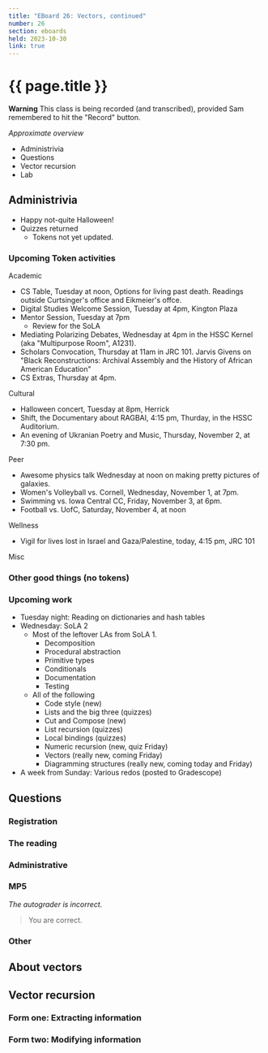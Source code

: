 ```yaml
---
title: "EBoard 26: Vectors, continued"
number: 26
section: eboards
held: 2023-10-30
link: true
---
```

# {{ page.title }}

**Warning** This class is being recorded (and transcribed), provided
Sam remembered to hit the "Record" button.

_Approximate overview_

* Administrivia
* Questions
* Vector recursion
* Lab

Administrivia
-------------

* Happy not-quite Halloween!
* Quizzes returned
    * Tokens not yet updated.

### Upcoming Token activities

Academic

* CS Table, Tuesday at noon, Options for living past death.  Readings
  outside Curtsinger's office and Eikmeier's offce.
* Digital Studies Welcome Session, Tuesday at 4pm, Kington Plaza
* Mentor Session, Tuesday at 7pm 
    * Review for the SoLA
* Mediating Polarizing Debates, Wednesday at 4pm in the HSSC Kernel
  (aka "Multipurpose Room", A1231).
* Scholars Convocation, Thursday at 11am in JRC 101. Jarvis Givens
  on "Black Reconstructions: Archival Assembly and the History of
  African American Education"
* CS Extras, Thursday at 4pm.  

Cultural

* Halloween concert, Tuesday at 8pm, Herrick
* Shift, the Documentary about RAGBAI, 4:15 pm, Thurday, in the 
  HSSC Auditorium.
* An evening of Ukranian Poetry and Music, Thursday, November 2, at
  7:30 pm.

Peer

* Awesome physics talk Wednesday at noon on making pretty pictures
  of galaxies.  
* Women's Volleyball vs. Cornell, Wednesday, November 1, at 7pm.
* Swimming vs. Iowa Central CC, Friday, November 3, at 6pm.
* Football vs. UofC, Saturday, November 4, at noon

Wellness

* Vigil for lives lost in Israel and Gaza/Palestine, today, 4:15 pm, JRC 101

Misc

### Other good things (no tokens)

### Upcoming work

* Tuesday night: Reading on dictionaries and hash tables
* Wednesday: SoLA 2
    * Most of the leftover LAs from SoLA 1.
         * Decomposition
         * Procedural abstraction
         * Primitive types
         * Conditionals
         * Documentation
         * Testing
    * All of the following
         * Code style (new)
         * Lists and the big three (quizzes)
         * Cut and Compose (new)
         * List recursion (quizzes)
         * Local bindings (quizzes)
         * Numeric recursion (new, quiz Friday)
         * Vectors (really new, coming Friday)
         * Diagramming structures (really new, coming today and Friday)
* A week from Sunday: Various redos (posted to Gradescope)

Questions
---------

### Registration

### The reading

### Administrative

### MP5

_The autograder is incorrect._

> You are correct.

### Other

About vectors
-------------

Vector recursion
----------------

### Form one: Extracting information

### Form two: Modifying information
